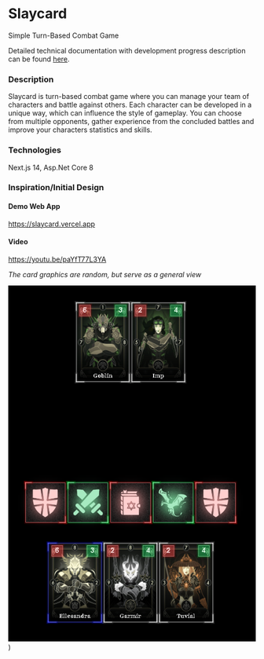 # Slaycard

Simple Turn-Based Combat Game

Detailed technical documentation with development progress description can be found [here](https://github.com/netspie/slaycard-docs).

### Description

Slaycard is turn-based combat game where you can manage your team of characters and battle against others. Each character can be developed in a unique way, which can influence the style of gameplay. You can choose from multiple opponents, gather experience from the concluded battles and improve your characters statistics and skills.

### Technologies
Next.js 14, Asp.Net Core 8

### Inspiration/Initial Design

#### Demo Web App 

https://slaycard.vercel.app

#### Video
https://youtu.be/paYfT77L3YA

*The card graphics are random, but serve as a general view*  
  
![img](https://github.com/netspie/slaycard-docs/blob/main/img/demo/demo-img.png))
